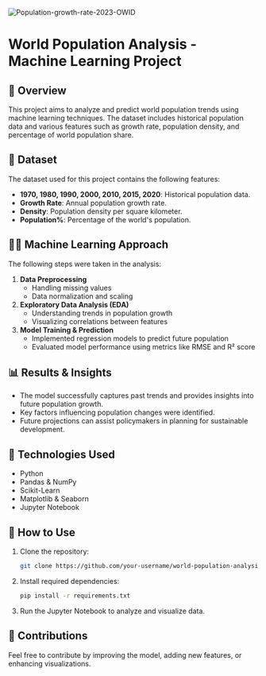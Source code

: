 ![Population-growth-rate-2023-OWID](https://github.com/user-attachments/assets/b5c0b6a7-3bca-4f23-b202-902abb7debb6)


# World Population Analysis - Machine Learning Project

## 📌 Overview
This project aims to analyze and predict world population trends using machine learning techniques. The dataset includes historical population data and various features such as growth rate, population density, and percentage of world population share.

## 📂 Dataset
The dataset used for this project contains the following features:
- **1970, 1980, 1990, 2000, 2010, 2015, 2020**: Historical population data.
- **Growth Rate**: Annual population growth rate.
- **Density**: Population density per square kilometer.
- **Population%**: Percentage of the world's population.

## 🧑‍💻 Machine Learning Approach
The following steps were taken in the analysis:
1. **Data Preprocessing**
   - Handling missing values
   - Data normalization and scaling
2. **Exploratory Data Analysis (EDA)**
   - Understanding trends in population growth
   - Visualizing correlations between features
3. **Model Training & Prediction**
   - Implemented regression models to predict future population
   - Evaluated model performance using metrics like RMSE and R² score

## 📊 Results & Insights
- The model successfully captures past trends and provides insights into future population growth.
- Key factors influencing population changes were identified.
- Future projections can assist policymakers in planning for sustainable development.

## 🚀 Technologies Used
- Python
- Pandas & NumPy
- Scikit-Learn
- Matplotlib & Seaborn
- Jupyter Notebook

## 🔗 How to Use
1. Clone the repository:
   ```bash
   git clone https://github.com/your-username/world-population-analysis.git
   ```
2. Install required dependencies:
   ```bash
   pip install -r requirements.txt
   ```
3. Run the Jupyter Notebook to analyze and visualize data.

## 📢 Contributions
Feel free to contribute by improving the model, adding new features, or enhancing visualizations.

